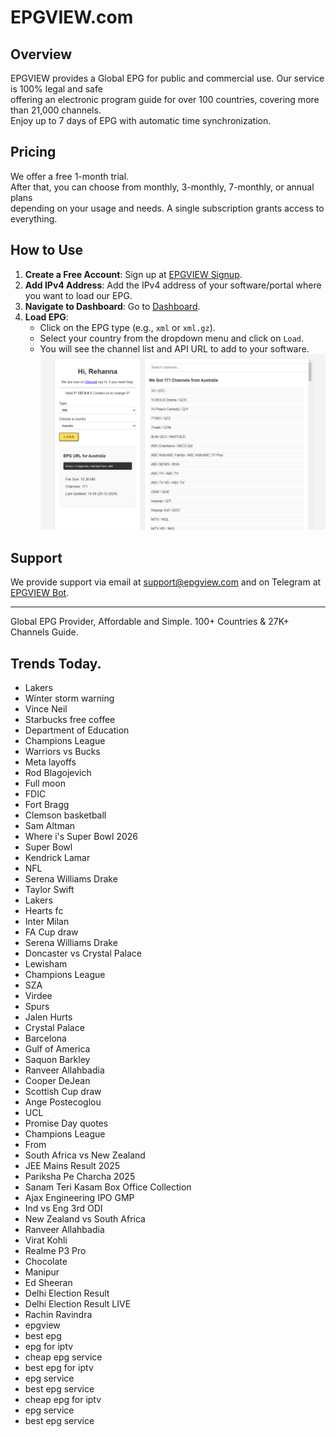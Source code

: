 # EPGVIEW.com



## Overview
EPGVIEW provides a Global EPG for public and commercial use. Our service is 100% legal and safe\
offering an electronic program guide for over 100 countries, covering more than 21,000 channels.\
Enjoy up to 7 days of EPG with automatic time synchronization.

## Pricing
We offer a free 1-month trial. \
After that, you can choose from monthly, 3-monthly, 7-monthly, or annual plans \
depending on your usage and needs. A single subscription grants access to everything.

## How to Use
1. **Create a Free Account**: Sign up at [EPGVIEW Signup](https://epgview.com/signup.php).
2. **Add IPv4 Address**: Add the IPv4 address of your software/portal where you want to load our EPG.
3. **Navigate to Dashboard**: Go to [Dashboard](https://epgview.com/dashboard.php).
4. **Load EPG**:
   - Click on the EPG type (e.g., `xml` or `xml.gz`).
   - Select your country from the dropdown menu and click on `Load`.
   - You will see the channel list and API URL to add to your software.
![EPGVIEW](img/dashboard.png)
## Support
We provide support via email at [support@epgview.com](mailto:support@epgview.com) and on Telegram at [EPGVIEW Bot](https://t.me/epgview_bot).

---

Global EPG Provider, Affordable and Simple. 100+ Countries & 27K+ Channels Guide.

## Trends Today.

- Lakers
- Winter storm warning
- Vince Neil
- Starbucks free coffee
- Department of Education
- Champions League
- Warriors vs Bucks
- Meta layoffs
- Rod Blagojevich
- Full moon
- FDIC
- Fort Bragg
- Clemson basketball
- Sam Altman
- Where i's Super Bowl 2026
- Super Bowl
- Kendrick Lamar
- NFL
- Serena Williams Drake
- Taylor Swift
- Lakers
- Hearts fc
- Inter Milan
- FA Cup draw
- Serena Williams Drake
- Doncaster vs Crystal Palace
- Lewisham
- Champions League
- SZA
- Virdee
- Spurs
- Jalen Hurts
- Crystal Palace
- Barcelona
- Gulf of America
- Saquon Barkley
- Ranveer Allahbadia
- Cooper DeJean
- Scottish Cup draw
- Ange Postecoglou
- UCL
- Promise Day quotes
- Champions League
- From
- South Africa vs New Zealand
- JEE Mains Result 2025
- Pariksha Pe Charcha 2025
- Sanam Teri Kasam Box Office Collection
- Ajax Engineering IPO GMP
- Ind vs Eng 3rd ODI
- New Zealand vs South Africa
- Ranveer Allahbadia
- Virat Kohli
- Realme P3 Pro
- Chocolate
- Manipur
- Ed Sheeran
- Delhi Election Result
- Delhi Election Result LIVE
- Rachin Ravindra
- epgview
- best epg
- epg for iptv
- cheap epg service
- best epg for iptv
- epg service
- best epg service
- cheap epg for iptv
- epg service
- best epg service
